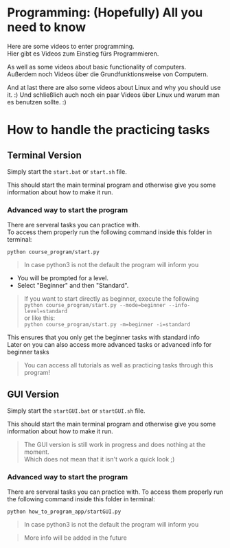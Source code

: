 # Programming: (Hopefully) All you need to know

Here are some videos to enter programming.  
Hier gibt es Videos zum Einstieg fürs Programmieren.  

As well as some videos about basic functionality of computers.  
Außerdem noch Videos über die Grundfunktionsweise von Computern.  

And at last there are also some videos about Linux and why you should use it. :)
Und schließlich auch noch ein paar Videos über Linux und warum man es benutzen sollte. :)  

# How to handle the practicing tasks

## Terminal Version

Simply start the `start.bat` or `start.sh` file.  

This should start the main terminal program and otherwise give you some information about how to make it run.

### Advanced way to start the program  
  
There are serveral tasks you can practice with.  
To access them properly run the following command inside this folder in terminal:

`python course_program/start.py`  

> In case python3 is not the default the program will inform you

* You will be prompted for a level.  
* Select "Beginner" and then "Standard".

> If you want to start directly as beginner, execute the following  
> `python course_program/start.py --mode=beginner --info-level=standard`  
> or like this:  
> `python course_program/start.py -m=beginner -i=standard`  

This ensures that you only get the beginner tasks with standard info  
Later on you can also access more advanced tasks or advanced info for beginner tasks  

> You can access all tutorials as well as practicing tasks through this program!  

## GUI Version

Simply start the `startGUI.bat` or `startGUI.sh` file.

This should start the main terminal program and otherwise give you some information about how to make it run.

> The GUI version is still work in progress and does nothing at the moment.  
> Which does not mean that it isn't work a quick look ;)  

### Advanced way to start the program  

There are serveral tasks you can practice with.
To access them properly run the following command inside this folder in terminal:

`python how_to_program_app/startGUI.py`

> In case python3 is not the default the program will inform you
  
> More info will be added in the future

